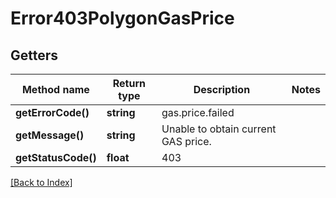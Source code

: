 # Error403PolygonGasPrice

## Getters

Method name | Return type | Description | Notes
------------ | ------------- | ------------- | -------------
**getErrorCode()** | **string** | gas.price.failed |
**getMessage()** | **string** | Unable to obtain current GAS price. |
**getStatusCode()** | **float** | 403 |

[[Back to Index]](../index.md)
